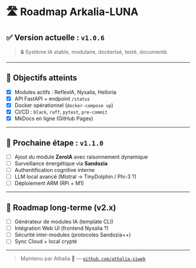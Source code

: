 # 🛣️ Roadmap Arkalia-LUNA

## ✅ Version actuelle : `v1.0.6`

> 🔒 Système IA stable, modulaire, dockerisé, testé, documenté.

---

## 🔄 Objectifs atteints

- [x] Modules actifs : ReflexIA, Nyxalia, Helloria
- [x] API FastAPI + endpoint `/status`
- [x] Docker opérationnel (`docker-compose up`)
- [x] CI/CD : `black`, `ruff`, `pytest`, `pre-commit`
- [x] MkDocs en ligne (GitHub Pages)

---

## 🧭 Prochaine étape : `v1.1.0`

- [ ] Ajout du module **ZeroIA** avec raisonnement dynamique
- [ ] Surveillance énergétique via **Sandozia**
- [ ] Authentification cognitive interne
- [ ] LLM local avancé (Mistral → TinyDolphin / Phi-3 ?)
- [ ] Déploiement ARM (RPi + M1)

---

## 🧱 Roadmap long-terme (v2.x)

- [ ] Générateur de modules IA (template CLI)
- [ ] Intégration Web UI (frontend Nyxalia ?)
- [ ] Sécurité inter-modules (protocoles Sandozia++)
- [ ] Sync Cloud + local crypté

---

> Maintenu par Athalia 🌙 — [`github.com/athalia-siwek`](https://github.com/athalia-siwek)